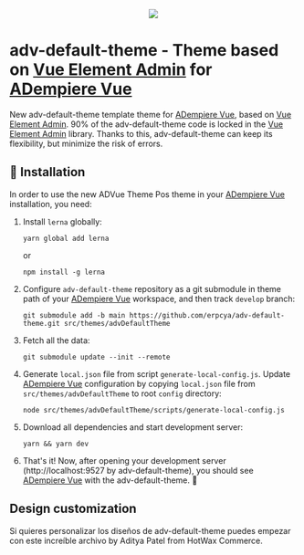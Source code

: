 <p align="center">
  <img src="https://upload.wikimedia.org/wikipedia/commons/b/b1/Adempiere-logo.png" />
</p>

# adv-default-theme - Theme based on [Vue Element Admin](https://panjiachen.github.io/vue-element-admin-site) for [ADempiere Vue](https://github.com/adempiere/adempiere-vue)

New adv-default-theme template theme for [ADempiere Vue](https://github.com/adempiere/adempiere-vue), based on [Vue Element Admin](https://panjiachen.github.io/vue-element-admin-site/). 90% of the adv-default-theme code is locked in the [Vue Element Admin](https://panjiachen.github.io/vue-element-admin-site) library. Thanks to this, adv-default-theme can keep its flexibility, but minimize the risk of errors.

## 🔌  Installation
In order to use the new ADVue Theme Pos theme in your [ADempiere Vue](https://github.com/adempiere/adempiere-vue) installation, you need:

1. Install `lerna` globally:

   ```
   yarn global add lerna
   ```

   or

   ```
   npm install -g lerna
   ```

1. Configure `adv-default-theme` repository as a git submodule in theme path of your [ADempiere Vue](https://github.com/adempiere/adempiere-vue) workspace, and then track `develop` branch:

   ```
   git submodule add -b main https://github.com/erpcya/adv-default-theme.git src/themes/advDefaultTheme
   ```

1. Fetch all the data:

   ```
   git submodule update --init --remote
   ```
1. Generate `local.json` file from script `generate-local-config.js`. Update [ADempiere Vue](https://github.com/adempiere/adempiere-vue) configuration by copying `local.json` file from `src/themes/advDefaultTheme` to root `config` directory:

   ```
   node src/themes/advDefaultTheme/scripts/generate-local-config.js
   ```
1. Download all dependencies and start development server:

   ```
   yarn && yarn dev
   ```

1. That's it! Now, after opening your development server (http://localhost:9527 by adv-default-theme), you should see [ADempiere Vue](https://github.com/adempiere/adempiere-vue) with the adv-default-theme. 🎉

## Design customization

Si quieres personalizar los diseños de adv-default-theme puedes empezar con este increíble archivo by Aditya Patel from HotWax Commerce.
